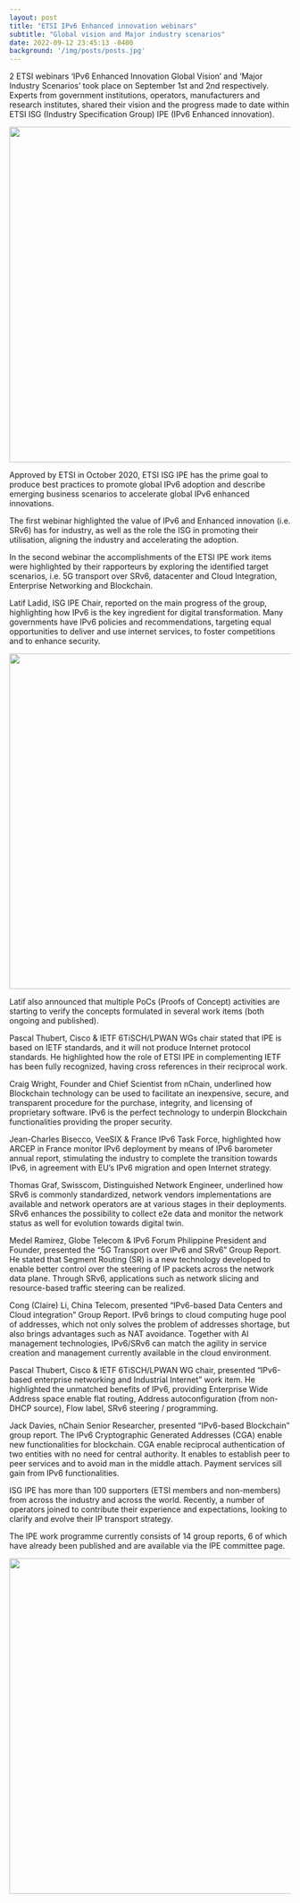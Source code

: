 ```yaml
---
layout: post
title: "ETSI IPv6 Enhanced innovation webinars"
subtitle: "Global vision and Major industry scenarios"
date: 2022-09-12 23:45:13 -0400
background: '/img/posts/posts.jpg'
---
```


2 ETSI webinars ‘IPv6 Enhanced Innovation Global Vision’ and ‘Major Industry Scenarios’ took place on September 1st and 2nd respectively. Experts from government institutions, operators, manufacturers and research institutes, shared their vision and the progress made to date within ETSI ISG (Industry Specification Group) IPE (IPv6 Enhanced innovation).

<p align="center">
  <img style="width:600px;max-width:100%" src="/img/posts/IPE-Webinars-2022-blog-1.png">
</p>

Approved by ETSI in October 2020, ETSI ISG IPE has the prime goal to produce best practices to promote global IPv6 adoption and describe emerging business scenarios to accelerate global IPv6 enhanced innovations.

The first webinar highlighted the value of IPv6 and Enhanced innovation (i.e. SRv6) has for industry, as well as the role the ISG in promoting their utilisation, aligning the industry and accelerating the adoption.

In the second webinar the accomplishments of the ETSI IPE work items were highlighted by their rapporteurs by exploring the identified target scenarios, i.e. 5G transport over SRv6, datacenter and Cloud Integration, Enterprise Networking and Blockchain.

Latif Ladid, ISG IPE Chair, reported on the main progress of the group, highlighting how IPv6 is the key ingredient for digital transformation. Many governments have IPv6 policies and recommendations, targeting equal opportunities to deliver and use internet services, to foster competitions and to enhance security.

<p align="center">
  <img style="width:600px;max-width:100%" src="/img/posts/IPE-Webinars-2022-blog-2.png">
</p>

Latif also announced that multiple PoCs (Proofs of Concept) activities are starting to verify the concepts formulated in several work items (both ongoing and published).

Pascal Thubert, Cisco & IETF 6TiSCH/LPWAN WGs chair stated that IPE is based on IETF standards, and it will not produce Internet protocol standards.  He highlighted how the role of ETSI IPE in complementing IETF has been fully recognized, having cross references in their reciprocal work.

Craig Wright, Founder and Chief Scientist from nChain, underlined how Blockchain technology can be used to facilitate an inexpensive, secure, and transparent procedure for the purchase, integrity, and licensing of proprietary software. IPv6 is the perfect technology to underpin Blockchain functionalities providing the proper security.

Jean-Charles Bisecco, VeeSIX & France IPv6 Task Force, highlighted how ARCEP in France monitor IPv6 deployment by means of IPv6 barometer annual report, stimulating the industry to complete the transition towards IPv6, in agreement with EU’s IPv6 migration and open Internet strategy.

Thomas Graf, Swisscom, Distinguished Network Engineer, underlined how SRv6 is commonly standardized, network vendors implementations are available and network operators are at various stages in their deployments. SRv6 enhances the possibility to collect e2e data and monitor the network status as well for evolution towards digital twin.

Medel Ramirez, Globe Telecom & IPv6 Forum Philippine President and Founder, presented the “5G Transport over IPv6 and SRv6” Group Report. He stated that Segment Routing (SR) is a new technology developed to enable better control over the steering of IP packets across the network data plane. Through SRv6, applications such as network slicing and resource-based traffic steering can be realized.

Cong (Claire) Li, China Telecom, presented “IPv6-based Data Centers and Cloud integration” Group Report. IPv6 brings to cloud computing huge pool of addresses, which not only solves the problem of addresses shortage, but also brings advantages such as NAT avoidance. Together with AI management technologies, IPv6/SRv6 can match the agility in service creation and management currently available in the cloud environment.

Pascal Thubert, Cisco & IETF 6TiSCH/LPWAN WG chair, presented “IPv6-based enterprise networking and Industrial Internet” work item. He highlighted the unmatched benefits of IPv6, providing Enterprise Wide Address space enable flat routing, Address autoconfiguration (from non-DHCP source), Flow label, SRv6 steering / programming.

Jack Davies, nChain Senior Researcher, presented “IPv6-based Blockchain” group report. The IPv6 Cryptographic Generated Addresses (CGA) enable new functionalities for blockchain. CGA enable reciprocal authentication of two entities with no need for central authority. It enables to establish peer to peer services and to avoid man in the middle attach. Payment services sill gain from IPv6 functionalities.

ISG IPE has more than 100 supporters (ETSI members and non-members) from across the industry and across the world. Recently, a number of operators joined to contribute their experience and expectations, looking to clarify and evolve their IP transport strategy.

The IPE work programme currently consists of 14 group reports, 6 of which have already been published and are available via the IPE committee page.

<p align="center">
  <img style="width:600px;max-width:100%" src="/img/posts/IPE-Webinars-2022-blog-3.png">
</p>